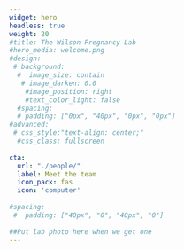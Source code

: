 ```yaml
---
widget: hero
headless: true
weight: 20
#title: The Wilson Pregnancy Lab
#hero_media: welcome.png
#design:
 # background:
  #  image_size: contain
   # image_darken: 0.0
    #image_position: right
    #text_color_light: false
  #spacing:
  # padding: ["0px", "40px", "0px", "0px"]
#advanced:
 # css_style:"text-align: center;"
  #css_class: fullscreen
  
cta:
  url: "./people/"
  label: Meet the team
  icon_pack: fas
  icon: 'computer'
  
#spacing:
 #  padding: ["40px", "0", "40px", "0"]
   
##Put lab photo here when we get one
---
```


